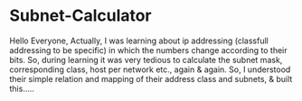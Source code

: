 # Subnet-Calculator

Hello Everyone,
  Actually, I was learning about ip addressing (classfull addressing to be specific) 
in which the numbers change according to their bits. So, during learning it was very tedious
to calculate the subnet mask, corresponding class, host per network etc., again & again.
So, I understood their simple relation and mapping of their address class and subnets, & built this.....

